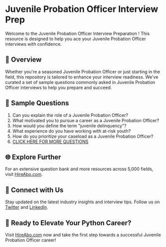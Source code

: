 # Juvenile Probation Officer Interview Prep

Welcome to the Juvenile Probation Officer Interview Preparation ! This resource is designed to help you ace your Juvenile Probation Officer interviews with confidence.

## 🚀 Overview

Whether you're a seasoned Juvenile Probation Officer or just starting in the field, this repository is tailored to enhance your interview readiness. We've curated a set of sample questions commonly asked in Juvenile Probation Officer interviews to help you prepare and succeed.

## 📝 Sample Questions

1. Can you explain the role of a Juvenile Probation Officer?
2. What motivated you to pursue a career as a Juvenile Probation Officer?
3. How would you define the term "juvenile delinquency"?
4. What experience do you have working with at-risk youth?
5. How do you prioritize your caseload as a Juvenile Probation Officer?
6. [CLICK HERE FOR MORE QUESTIONS](https://hireabo.com/job/7_1_22/Juvenile%20Probation%20Officer)

## 🌐 Explore Further

For an extensive question bank and more resources across 5,000 fields, visit [HireAbo.com](https://www.hireabo.com).

## 📱 Connect with Us

Stay updated on the latest industry insights and interview tips. Follow us on [Twitter](https://twitter.com/hireabo) and [LinkedIn](https://www.linkedin.com/in/hire-abo-3609972a8/).

## 🚀 Ready to Elevate Your Python Career?

Visit [HireAbo.com](https://www.hireabo.com) now and take the first step towards a successful Juvenile Probation Officer career!